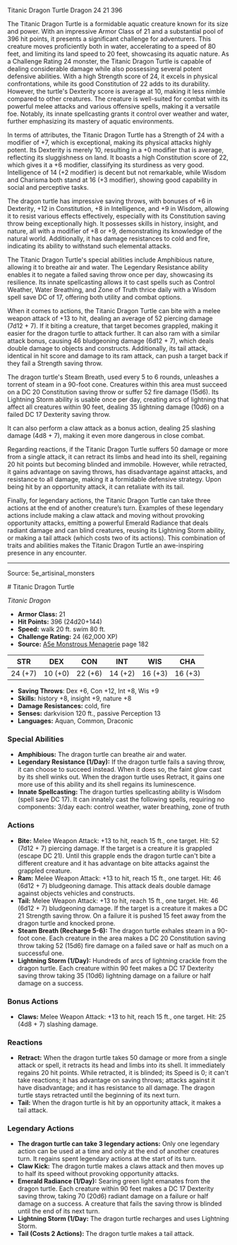 <MonsterName/>Titanic Dragon Turtle</MonsterName>
<CreatureType/>Dragon</CreatureType>
<CR/>24</CR>
<AC/>21</AC>
<HP/>396</HP>
<summary>The Titanic Dragon Turtle is a formidable aquatic creature known for its size and power. With an impressive Armor Class of 21 and a substantial pool of 396 hit points, it presents a significant challenge for adventurers. This creature moves proficiently both in water, accelerating to a speed of 80 feet, and limiting its land speed to 20 feet, showcasing its aquatic nature. As a Challenge Rating 24 monster, the Titanic Dragon Turtle is capable of dealing considerable damage while also possessing several potent defensive abilities. With a high Strength score of 24, it excels in physical confrontations, while its good Constitution of 22 adds to its durability. However, the turtle's Dexterity score is average at 10, making it less nimble compared to other creatures. The creature is well-suited for combat with its powerful melee attacks and various offensive spells, making it a versatile foe. Notably, its innate spellcasting grants it control over weather and water, further emphasizing its mastery of aquatic environments.</summary>

<detail>

In terms of attributes, the Titanic Dragon Turtle has a Strength of 24 with a modifier of +7, which is exceptional, making its physical attacks highly potent. Its Dexterity is merely 10, resulting in a +0 modifier that is average, reflecting its sluggishness on land. It boasts a high Constitution score of 22, which gives it a +6 modifier, classifying its sturdiness as very good. Intelligence of 14 (+2 modifier) is decent but not remarkable, while Wisdom and Charisma both stand at 16 (+3 modifier), showing good capability in social and perceptive tasks.

The dragon turtle has impressive saving throws, with bonuses of +6 in Dexterity, +12 in Constitution, +8 in Intelligence, and +9 in Wisdom, allowing it to resist various effects effectively, especially with its Constitution saving throw being exceptionally high. It possesses skills in history, insight, and nature, all with a modifier of +8 or +9, demonstrating its knowledge of the natural world. Additionally, it has damage resistances to cold and fire, indicating its ability to withstand such elemental attacks.

The Titanic Dragon Turtle's special abilities include Amphibious nature, allowing it to breathe air and water. The Legendary Resistance ability enables it to negate a failed saving throw once per day, showcasing its resilience. Its innate spellcasting allows it to cast spells such as Control Weather, Water Breathing, and Zone of Truth thrice daily with a Wisdom spell save DC of 17, offering both utility and combat options.

When it comes to actions, the Titanic Dragon Turtle can bite with a melee weapon attack of +13 to hit, dealing an average of 52 piercing damage (7d12 + 7). If it biting a creature, that target becomes grappled, making it easier for the dragon turtle to attack further. It can also ram with a similar attack bonus, causing 46 bludgeoning damage (6d12 + 7), which deals double damage to objects and constructs. Additionally, its tail attack, identical in hit score and damage to its ram attack, can push a target back if they fail a Strength saving throw.

The dragon turtle's Steam Breath, used every 5 to 6 rounds, unleashes a torrent of steam in a 90-foot cone. Creatures within this area must succeed on a DC 20 Constitution saving throw or suffer 52 fire damage (15d6). Its Lightning Storm ability is usable once per day, creating arcs of lightning that affect all creatures within 90 feet, dealing 35 lightning damage (10d6) on a failed DC 17 Dexterity saving throw.

It can also perform a claw attack as a bonus action, dealing 25 slashing damage (4d8 + 7), making it even more dangerous in close combat.

Regarding reactions, if the Titanic Dragon Turtle suffers 50 damage or more from a single attack, it can retract its limbs and head into its shell, regaining 20 hit points but becoming blinded and immobile. However, while retracted, it gains advantage on saving throws, has disadvantage against attacks, and resistance to all damage, making it a formidable defensive strategy. Upon being hit by an opportunity attack, it can retaliate with its tail.

Finally, for legendary actions, the Titanic Dragon Turtle can take three actions at the end of another creature’s turn. Examples of these legendary actions include making a claw attack and moving without provoking opportunity attacks, emitting a powerful Emerald Radiance that deals radiant damage and can blind creatures, reusing its Lightning Storm ability, or making a tail attack (which costs two of its actions). This combination of traits and abilities makes the Titanic Dragon Turtle an awe-inspiring presence in any encounter.</detail>



---

Source: 5e_artisinal_monsters

<statblock>
# Titanic Dragon Turtle

*Titanic* *Dragon*

- **Armor Class:** 21
- **Hit Points:** 396 (24d20+144)
- **Speed:** walk 20 ft. swim 80 ft.
- **Challenge Rating:** 24 (62,000 XP)
- **Source:** [A5e Monstrous Menagerie](https://enpublishingrpg.com/products/level-up-monstrous-menagerie-a5e) page 182

| STR | DEX | CON | INT | WIS | CHA |
| --- | --- | --- | --- | --- | --- |
| 24 (+7) | 10 (+0) | 22 (+6) | 14 (+2) | 16 (+3) | 16 (+3) |

- **Saving Throws**: Dex +6, Con +12, Int +8, Wis +9
- **Skills:** history +8, insight +9, nature +8
- **Damage Resistances:** cold, fire
- **Senses:** darkvision 120 ft., passive Perception 13
- **Languages:** Aquan, Common, Draconic

### Special Abilities

- **Amphibious:** The dragon turtle can breathe air and water.
- **Legendary Resistance (1/Day):** If the dragon turtle fails a saving throw, it can choose to succeed instead. When it does so, the faint glow cast by its shell winks out. When the dragon turtle uses Retract, it gains one more use of this ability and its shell regains its luminescence.
- **Innate Spellcasting:** The dragon turtles spellcasting ability is Wisdom (spell save DC 17). It can innately cast the following spells, requiring no components: 3/day each: control weather, water breathing, zone of truth

### Actions

- **Bite:** Melee Weapon Attack: +13 to hit, reach 15 ft., one target. Hit: 52 (7d12 + 7) piercing damage. If the target is a creature  it is grappled (escape DC 21). Until this grapple ends  the dragon turtle can't bite a different creature  and it has advantage on bite attacks against the grappled creature.
- **Ram:** Melee Weapon Attack: +13 to hit, reach 15 ft., one target. Hit: 46 (6d12 + 7) bludgeoning damage. This attack deals double damage against objects  vehicles  and constructs.
- **Tail:** Melee Weapon Attack: +13 to hit, reach 15 ft., one target. Hit: 46 (6d12 + 7) bludgeoning damage. If the target is a creature  it makes a DC 21 Strength saving throw. On a failure  it is pushed 15 feet away from the dragon turtle and knocked prone.
- **Steam Breath (Recharge 5-6):** The dragon turtle exhales steam in a 90-foot cone. Each creature in the area makes a DC 20 Constitution saving throw  taking 52 (15d6) fire damage on a failed save or half as much on a successful one.
- **Lightning Storm (1/Day):** Hundreds of arcs of lightning crackle from the dragon turtle. Each creature within 90 feet makes a DC 17 Dexterity saving throw  taking 35 (10d6) lightning damage on a failure or half damage on a success.

### Bonus Actions

- **Claws:** Melee Weapon Attack: +13 to hit, reach 15 ft., one target. Hit: 25 (4d8 + 7) slashing damage.

### Reactions

- **Retract:** When the dragon turtle takes 50 damage or more from a single attack or spell, it retracts its head and limbs into its shell. It immediately regains 20 hit points. While retracted, it is blinded; its Speed is 0; it can't take reactions; it has advantage on saving throws; attacks against it have disadvantage; and it has resistance to all damage. The dragon turtle stays retracted until the beginning of its next turn.
- **Tail:** When the dragon turtle is hit by an opportunity attack, it makes a tail attack.



### Legendary Actions

- **The dragon turtle can take 3 legendary actions:** Only one legendary action can be used at a time and only at the end of another creatures turn. It regains spent legendary actions at the start of its turn.
- **Claw Kick:** The dragon turtle makes a claws attack and then moves up to half its speed without provoking opportunity attacks.
- **Emerald Radiance (1/Day):** Searing green light emanates from the dragon turtle. Each creature within 90 feet makes a DC 17 Dexterity saving throw, taking 70 (20d6) radiant damage on a failure or half damage on a success. A creature that fails the saving throw is blinded until the end of its next turn.
- **Lightning Storm (1/Day:** The dragon turtle recharges and uses Lightning Storm.
- **Tail (Costs 2 Actions):** The dragon turtle makes a tail attack.
</statblock>


